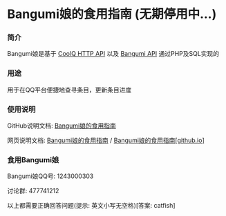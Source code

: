 
Bangumi娘的食用指南 (无期停用中...)
===================

### 简介

Bangumi娘是基于 <a href="https://github.com/richardchien/coolq-http-api" target="_blank">CoolQ HTTP API</a> 以及 <a href="https://github.com/bangumi/api" target="_blank">Bangumi API</a> 通过PHP及SQL实现的

### 用途

用于在QQ平台便捷地查寻条目，更新条目进度

### 使用说明

GitHub说明文档: <a href="Bangumi娘的食用指南.md">Bangumi娘的食用指南</a>

网页说明文档: <a href="http://www.irisu.cc/bangumi/" target="_blank">Bangumi娘的食用指南</a> / <a href="https://kurarion.github.io/Bangumi-for-QQ/" target="_blank">Bangumi娘的食用指南[github.io]</a>

### 食用Bangumi娘

Bangumi娘QQ号: 1243000303 

讨论群: 477741212

以上都需要正确回答问题(提示: 英文小写无空格)[答案: catfish]
